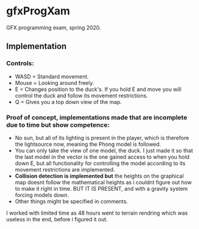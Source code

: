 # gfxProgXam
GFX programming exam, spring 2020. 


## Implementation 
### Controls:
* WASD = Standard movement.
* Mouse = Looking around freely.
* E = Changes position to the duck's. If you hold E and move you will control the duck and follow its movement restrictions.
* Q = Gives you a top down view of the map.

### Proof of concept, implementations made that are incomplete due to time but show competence:
* No sun, but all of its lighting is present in the player, which is therefore the lightsource now, meaning the Phong model is followed.
* You can only take the view of one model, the duck. I just made it so that the last model in the vector is the one gained access to when you hold down E, but all functionality for controlling the model according to its movement restrictions are implemented. 
* **Collision detection is implemented but** the heights on the graphical map doesnt follow the mathematical heights as i couldnt figure out how to make it right in time. BUT IT IS PRESENT, and with a gravity system forcing models down.
* Other things might be specified in comments.

I worked with limited time as 48 hours went to terrain rendring which was useless in the end, before i figured it out.
